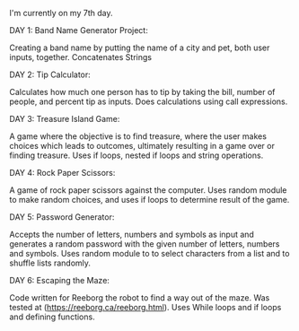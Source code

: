 I'm currently on my 7th day.

DAY 1: Band Name Generator Project:

Creating a band name by putting the name of a city and pet, both user inputs, together. Concatenates Strings

DAY 2: Tip Calculator:

Calculates how much one person has to tip by taking the bill, number of people, and percent tip as inputs. Does calculations using call expressions.

DAY 3: Treasure Island Game:

A game where the objective is to find treasure, where the user makes choices which leads to outcomes, ultimately resulting in a game over or finding treasure. Uses if loops, nested if loops and string operations.

DAY 4: Rock Paper Scissors:

A game of rock paper scissors against the computer. Uses random module to make random choices, and uses if loops to determine result of the game.

DAY 5: Password Generator:

Accepts the number of letters, numbers and symbols as input and generates a random password with the given number of letters, numbers and symbols. Uses random module to to select characters from a list and to shuffle lists randomly.

DAY 6: Escaping the Maze:

Code written for Reeborg the robot to find a way out of the maze. Was tested at (https://reeborg.ca/reeborg.html).
Uses While loops and if loops and defining functions.


